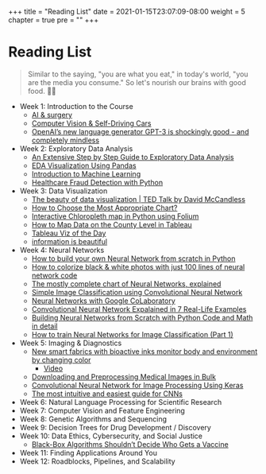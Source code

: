 +++
title = "Reading List"
date = 2021-01-15T23:07:09-08:00
weight = 5
chapter = true
pre = "<b></b>"
+++

# Reading List

> Similar to the saying, "you are what you eat," in today's world, "you are the media you consume." So let's nourish our brains with good food. 🍴🧠

- Week 1: Introduction to the Course
  - [AI & surgery](https://towardsdatascience.com/artificial-intelligence-surgery-and-trust-7c3a4a0c0c40)
  - [Computer Vision & Self-Driving Cars](https://towardsdatascience.com/how-do-self-driving-cars-see-13054aee2503)
  - [OpenAI’s new language generator GPT-3 is shockingly good - and completely mindless](https://www.technologyreview.com/2020/07/20/1005454/openai-machine-learning-language-generator-gpt-3-nlp/)
- Week 2: Exploratory Data Analysis
  - [An Extensive Step by Step Guide to Exploratory Data Analysis](https://towardsdatascience.com/an-extensive-guide-to-exploratory-data-analysis-ddd99a03199e)
  - [EDA Visualization Using Pandas](https://towardsdatascience.com/exploratory-data-analysis-eda-visualization-using-pandas-ca5a04271607)
  - [Introduction to Machine Learning](https://www.digitalocean.com/community/tutorials/an-introduction-to-machine-learning)
  - [Healthcare Fraud Detection with Python](https://medium.com/better-programming/healthcare-fraud-detection-with-python-5a7a6738b5b2)
- Week 3: Data Visualization
  - [The beauty of data visualization | TED Talk by David McCandless](https://youtu.be/5Zg-C8AAIGg)
  - [How to Choose the Most Appropriate Chart?](https://towardsdatascience.com/which-chart-to-choose-4b21929539eb)
  - [Interactive Chloropleth map in Python using Folium](https://medium.com/analytics-vidhya/interactive-choropleth-map-in-python-using-folium-4e1479d9e568)
  - [How to Map Data on the County Level in Tableau](https://medium.com/analytics-vidhya/how-to-map-data-on-the-county-level-in-tableau-9178610cd964)
  - [Tableau Viz of the Day](https://public.tableau.com/en-gb/gallery/?tab=viz-of-the-day&type=viz-of-the-day)
  - [information is beautiful](https://informationisbeautiful.net/)
- Week 4: Neural Networks
  - [How to build your own Neural Network from scratch in Python](https://towardsdatascience.com/how-to-build-your-own-neural-network-from-scratch-in-python-68998a08e4f6)
  - [How to colorize black & white photos with just 100 lines of neural network code](https://emilwallner.medium.com/colorize-b-w-photos-with-a-100-line-neural-network-53d9b4449f8d)
  - [The mostly complete chart of Neural Networks, explained](https://towardsdatascience.com/the-mostly-complete-chart-of-neural-networks-explained-3fb6f2367464)
  - [Simple Image Classification using Convolutional Neural Network](https://becominghuman.ai/building-an-image-classifier-using-deep-learning-in-python-totally-from-a-beginners-perspective-be8dbaf22dd8)
  - [Neural Networks with Google CoLaboratory](https://towardsdatascience.com/neural-networks-with-google-colaboratory-artificial-intelligence-getting-started-713b5eb07f14)
  - [Convolutional Neural Network Expalained in 7 Real-Life Examples](https://medium.com/swlh/convolutional-neural-network-expalained-in-7-real-life-examples-6015a64f9d2a)
  - [Building Neural Networks from Scratch with Python Code and Math in detail](https://pub.towardsai.net/building-neural-networks-from-scratch-with-python-code-and-math-in-detail-i-536fae5d7bbf)
  - [How to train Neural Networks for Image Classification (Part 1)](https://sandy-lee.medium.com/how-to-train-neural-networks-for-image-classification-part-1-21327fe1cc1)
- Week 5: Imaging & Diagnostics
  - [New smart fabrics with bioactive inks monitor body and environment by changing color](https://now.tufts.edu/news-releases/new-smart-fabrics-bioactive-inks-monitor-body-and-environment-changing-color)
    - [Video](https://youtu.be/DM8JzVIN5Vo)
  - [Downloading and Preprocessing Medical Images in Bulk](https://towardsdatascience.com/downloading-and-preprocessing-medical-images-in-bulk-520474752e27)
  - [Convolutional Neural Network for Image Processing Using Keras](https://towardsdatascience.com/convolution-neural-network-for-image-processing-using-keras-dc3429056306)
  - [The most intuitive and easiest guide for CNNs](https://towardsdatascience.com/the-most-intuitive-and-easiest-guide-for-convolutional-neural-network-3607be47480)
- Week 6: Natural Language Processing for Scientific Research
- Week 7: Computer Vision and Feature Engineering
- Week 8: Genetic Algorithms and Sequencing
- Week 9: Decision Trees for Drug Development / Discovery
- Week 10: Data Ethics, Cybersecurity, and Social Justice
  - [Black-Box Algorithms Shouldn’t Decide Who Gets a Vaccine](https://onezero.medium.com/black-box-algorithms-shouldnt-decide-who-gets-a-vaccine-492be4bbae3c)
- Week 11: Finding Applications Around You
- Week 12: Roadblocks, Pipelines, and Scalability
